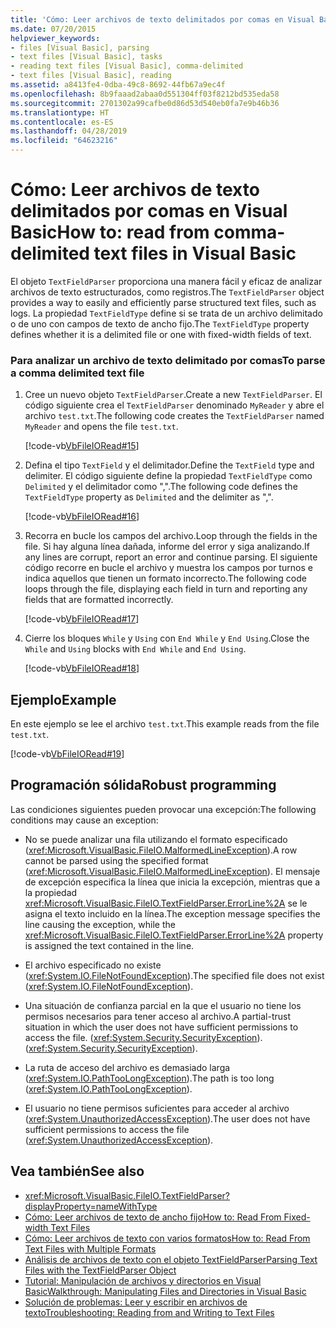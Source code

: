 ```yaml
---
title: 'Cómo: Leer archivos de texto delimitados por comas en Visual Basic'
ms.date: 07/20/2015
helpviewer_keywords:
- files [Visual Basic], parsing
- text files [Visual Basic], tasks
- reading text files [Visual Basic], comma-delimited
- text files [Visual Basic], reading
ms.assetid: a8413fe4-0dba-49c8-8692-44fb67a9ec4f
ms.openlocfilehash: 8b9faaad2abaa0d551304ff03f8212bd535eda58
ms.sourcegitcommit: 2701302a99cafbe0d86d53d540eb0fa7e9b46b36
ms.translationtype: HT
ms.contentlocale: es-ES
ms.lasthandoff: 04/28/2019
ms.locfileid: "64623216"
---
```

# <a name="how-to-read-from-comma-delimited-text-files-in-visual-basic"></a><span data-ttu-id="23228-102">Cómo: Leer archivos de texto delimitados por comas en Visual Basic</span><span class="sxs-lookup"><span data-stu-id="23228-102">How to: read from comma-delimited text files in Visual Basic</span></span>
<span data-ttu-id="23228-103">El objeto `TextFieldParser` proporciona una manera fácil y eficaz de analizar archivos de texto estructurados, como registros.</span><span class="sxs-lookup"><span data-stu-id="23228-103">The `TextFieldParser` object provides a way to easily and efficiently parse structured text files, such as logs.</span></span> <span data-ttu-id="23228-104">La propiedad `TextFieldType` define si se trata de un archivo delimitado o de uno con campos de texto de ancho fijo.</span><span class="sxs-lookup"><span data-stu-id="23228-104">The `TextFieldType` property defines whether it is a delimited file or one with fixed-width fields of text.</span></span>  
  
### <a name="to-parse-a-comma-delimited-text-file"></a><span data-ttu-id="23228-105">Para analizar un archivo de texto delimitado por comas</span><span class="sxs-lookup"><span data-stu-id="23228-105">To parse a comma delimited text file</span></span>  
  
1. <span data-ttu-id="23228-106">Cree un nuevo objeto `TextFieldParser`.</span><span class="sxs-lookup"><span data-stu-id="23228-106">Create a new `TextFieldParser`.</span></span> <span data-ttu-id="23228-107">El código siguiente crea el `TextFieldParser` denominado `MyReader` y abre el archivo `test.txt`.</span><span class="sxs-lookup"><span data-stu-id="23228-107">The following code creates the `TextFieldParser` named `MyReader` and opens the file `test.txt`.</span></span>  
  
     [!code-vb[VbFileIORead#15](~/samples/snippets/visualbasic/VS_Snippets_VBCSharp/VbFileIORead/VB/Class1.vb#15)]  
  
2. <span data-ttu-id="23228-108">Defina el tipo `TextField` y el delimitador.</span><span class="sxs-lookup"><span data-stu-id="23228-108">Define the `TextField` type and delimiter.</span></span> <span data-ttu-id="23228-109">El código siguiente define la propiedad `TextFieldType` como `Delimited` y el delimitador como ",".</span><span class="sxs-lookup"><span data-stu-id="23228-109">The following code defines the `TextFieldType` property as `Delimited` and the delimiter as ",".</span></span>  
  
     [!code-vb[VbFileIORead#16](~/samples/snippets/visualbasic/VS_Snippets_VBCSharp/VbFileIORead/VB/Class1.vb#16)]  
  
3. <span data-ttu-id="23228-110">Recorra en bucle los campos del archivo.</span><span class="sxs-lookup"><span data-stu-id="23228-110">Loop through the fields in the file.</span></span> <span data-ttu-id="23228-111">Si hay alguna línea dañada, informe del error y siga analizando.</span><span class="sxs-lookup"><span data-stu-id="23228-111">If any lines are corrupt, report an error and continue parsing.</span></span> <span data-ttu-id="23228-112">El siguiente código recorre en bucle el archivo y muestra los campos por turnos e indica aquellos que tienen un formato incorrecto.</span><span class="sxs-lookup"><span data-stu-id="23228-112">The following code loops through the file, displaying each field in turn and reporting any fields that are formatted incorrectly.</span></span>  
  
     [!code-vb[VbFileIORead#17](~/samples/snippets/visualbasic/VS_Snippets_VBCSharp/VbFileIORead/VB/Class1.vb#17)]  
  
4. <span data-ttu-id="23228-113">Cierre los bloques `While` y `Using` con `End While` y `End Using`.</span><span class="sxs-lookup"><span data-stu-id="23228-113">Close the `While` and `Using` blocks with `End While` and `End Using`.</span></span>  
  
     [!code-vb[VbFileIORead#18](~/samples/snippets/visualbasic/VS_Snippets_VBCSharp/VbFileIORead/VB/Class1.vb#18)]  
  
## <a name="example"></a><span data-ttu-id="23228-114">Ejemplo</span><span class="sxs-lookup"><span data-stu-id="23228-114">Example</span></span>  
 <span data-ttu-id="23228-115">En este ejemplo se lee el archivo `test.txt`.</span><span class="sxs-lookup"><span data-stu-id="23228-115">This example reads from the file `test.txt`.</span></span>  
  
 [!code-vb[VbFileIORead#19](~/samples/snippets/visualbasic/VS_Snippets_VBCSharp/VbFileIORead/VB/Class1.vb#19)]  
  
## <a name="robust-programming"></a><span data-ttu-id="23228-116">Programación sólida</span><span class="sxs-lookup"><span data-stu-id="23228-116">Robust programming</span></span>  
 <span data-ttu-id="23228-117">Las condiciones siguientes pueden provocar una excepción:</span><span class="sxs-lookup"><span data-stu-id="23228-117">The following conditions may cause an exception:</span></span>  
  
- <span data-ttu-id="23228-118">No se puede analizar una fila utilizando el formato especificado (<xref:Microsoft.VisualBasic.FileIO.MalformedLineException>).</span><span class="sxs-lookup"><span data-stu-id="23228-118">A row cannot be parsed using the specified format (<xref:Microsoft.VisualBasic.FileIO.MalformedLineException>).</span></span> <span data-ttu-id="23228-119">El mensaje de excepción especifica la línea que inicia la excepción, mientras que a la propiedad <xref:Microsoft.VisualBasic.FileIO.TextFieldParser.ErrorLine%2A> se le asigna el texto incluido en la línea.</span><span class="sxs-lookup"><span data-stu-id="23228-119">The exception message specifies the line causing the exception, while the <xref:Microsoft.VisualBasic.FileIO.TextFieldParser.ErrorLine%2A> property is assigned the text contained in the line.</span></span>  
  
- <span data-ttu-id="23228-120">El archivo especificado no existe (<xref:System.IO.FileNotFoundException>).</span><span class="sxs-lookup"><span data-stu-id="23228-120">The specified file does not exist (<xref:System.IO.FileNotFoundException>).</span></span>  
  
- <span data-ttu-id="23228-121">Una situación de confianza parcial en la que el usuario no tiene los permisos necesarios para tener acceso al archivo.</span><span class="sxs-lookup"><span data-stu-id="23228-121">A partial-trust situation in which the user does not have sufficient permissions to access the file.</span></span> <span data-ttu-id="23228-122">(<xref:System.Security.SecurityException>).</span><span class="sxs-lookup"><span data-stu-id="23228-122">(<xref:System.Security.SecurityException>).</span></span>  
  
- <span data-ttu-id="23228-123">La ruta de acceso del archivo es demasiado larga (<xref:System.IO.PathTooLongException>).</span><span class="sxs-lookup"><span data-stu-id="23228-123">The path is too long (<xref:System.IO.PathTooLongException>).</span></span>  
  
- <span data-ttu-id="23228-124">El usuario no tiene permisos suficientes para acceder al archivo (<xref:System.UnauthorizedAccessException>).</span><span class="sxs-lookup"><span data-stu-id="23228-124">The user does not have sufficient permissions to access the file (<xref:System.UnauthorizedAccessException>).</span></span>  
  
## <a name="see-also"></a><span data-ttu-id="23228-125">Vea también</span><span class="sxs-lookup"><span data-stu-id="23228-125">See also</span></span>

- <xref:Microsoft.VisualBasic.FileIO.TextFieldParser?displayProperty=nameWithType>
- [<span data-ttu-id="23228-126">Cómo: Leer archivos de texto de ancho fijo</span><span class="sxs-lookup"><span data-stu-id="23228-126">How to: Read From Fixed-width Text Files</span></span>](../../../../visual-basic/developing-apps/programming/drives-directories-files/how-to-read-from-fixed-width-text-files.md)
- [<span data-ttu-id="23228-127">Cómo: Leer archivos de texto con varios formatos</span><span class="sxs-lookup"><span data-stu-id="23228-127">How to: Read From Text Files with Multiple Formats</span></span>](../../../../visual-basic/developing-apps/programming/drives-directories-files/how-to-read-from-text-files-with-multiple-formats.md)
- [<span data-ttu-id="23228-128">Análisis de archivos de texto con el objeto TextFieldParser</span><span class="sxs-lookup"><span data-stu-id="23228-128">Parsing Text Files with the TextFieldParser Object</span></span>](../../../../visual-basic/developing-apps/programming/drives-directories-files/parsing-text-files-with-the-textfieldparser-object.md)
- [<span data-ttu-id="23228-129">Tutorial: Manipulación de archivos y directorios en Visual Basic</span><span class="sxs-lookup"><span data-stu-id="23228-129">Walkthrough: Manipulating Files and Directories in Visual Basic</span></span>](../../../../visual-basic/developing-apps/programming/drives-directories-files/walkthrough-manipulating-files-and-directories.md)
- [<span data-ttu-id="23228-130">Solución de problemas: Leer y escribir en archivos de texto</span><span class="sxs-lookup"><span data-stu-id="23228-130">Troubleshooting: Reading from and Writing to Text Files</span></span>](../../../../visual-basic/developing-apps/programming/drives-directories-files/troubleshooting-reading-from-and-writing-to-text-files.md)
